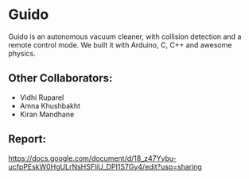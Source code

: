 # Guido

Guido is an autonomous vacuum cleaner, with collision detection and a remote control mode. We built it with Arduino, C, C++ and awesome physics.

## Other Collaborators:
* Vidhi Ruparel 
* Amna Khushbakht 
* Kiran Mandhane

## Report:
https://docs.google.com/document/d/18_z47Yybu-ucfpPEskW0HgULrNsHSFliU_DPI1S7Gy4/edit?usp=sharing
